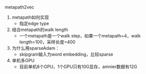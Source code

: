 metapath2vec
1. metapath如何实现
    - 指定edge type
5. 结合metapath的walk length
    - 一个metapath是一个walk step，如果一个metapath=4，walk length=100，采样长度=400
6. 为什么用sparseAdam：
    - skipgram输入为word embedding，比较sparse
7. 单机多GPU
    - 目前单机8个GPU，1个GPU只有10G显存，amnier数据有12G





